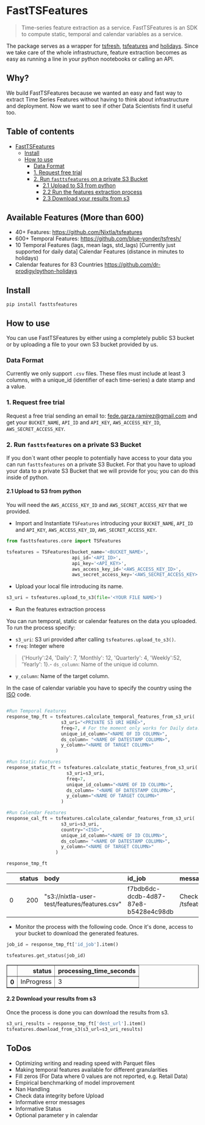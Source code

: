 # FastTSFeatures
> Time-series feature extraction as a service. FastTSFeatures is an SDK to compute static, temporal and calendar variables as a service.


The package serves as a wrapper for [tsfresh](https://github.com/blue-yonder/tsfresh), [tsfeatures](https://github.com/Nixtla/tsfeatures) and [holidays](https://github.com/dr-prodigy/python-holidays). Since we take care of the whole infrastructure, feature extraction becomes as easy as running a line in your python nootebooks or calling an API.

## Why?

We build FastTSFeatures because we wanted an easy and fast way to extract Time Series Features without having to think about infrastructure and deployment. Now we want to see if other Data Scientists find it useful too.

## Table of contents

- [FastTSFeatures](#fasttsfeatures)
  * [Install](#install)
  * [How to use](#how-to-use)
    + [Data Format](#data-format)
    + [1. Request free trial](#1-request-free-trial)
    + [2. Run `fasttsfeatures` on a private S3 Bucket](#2-run--fasttsfeatures--on-a-private-s3-bucket)
      - [2.1 Upload to S3 from python](#21-upload-to-s3-from-python)
      - [2.2 Run the features extraction process](#22-run-the-features-extraction-process)
      - [2.3 Download your results from s3](#23-download-your-results-from-s3)

## Available Features (More than 600)

- 40+ Features: https://github.com/Nixtla/tsfeatures
- 600+ Temporal Features: https://github.com/blue-yonder/tsfresh/
- 10 Temporal Features (lags, mean lags, std_lags) [Currently just supported for daily data]
Calendar Features (distance in minutes to holidays)
- Calendar features for 83 Countries https://github.com/dr-prodigy/python-holidays


## Install

`pip install fasttsfeatures`

## How to use

You can use FastTSFeatures by either using a completely public S3 bucket or by uploading a file to your own S3 bucket provided by us.  

### Data Format

Currently we only support `.csv` files. These files must include at least 3 columns, with a unique_id (identifier of each time-series) a date stamp and a value.

### 1. Request free trial

Request a free trial sending an email to: fede.garza.ramirez@gmail.com and get your `BUCKET_NAME`, `API_ID` and `API_KEY`, `AWS_ACCESS_KEY_ID`, `AWS_SECRET_ACCESS_KEY`.

### 2. Run `fasttsfeatures` on a private S3 Bucket

If you don´t want other people to potentially have access to your data you can run `fasttsfeatures` on a private S3 Bucket. For that you have to upload your data to a private S3 Bucket that we will provide for you; you can do this inside of python.

#### 2.1 Upload to S3 from python

You will need the `AWS_ACCESS_KEY_ID` and `AWS_SECRET_ACCESS_KEY` that we provided.


- Import and Instantiate `TSFeatures` introducing your `BUCKET_NAME`, `API_ID` and `API_KEY`, `AWS_ACCESS_KEY_ID`, `AWS_SECRET_ACCESS_KEY`.

```python
from fasttsfeatures.core import TSFeatures

tsfeatures = TSFeatures(bucket_name='<BUCKET_NAME>',
                        api_id='<API_ID>',
                        api_key='<API_KEY>',
                        aws_access_key_id='<AWS_ACCESS_KEY_ID>',
                        aws_secret_access_key='<AWS_SECRET_ACCESS_KEY>')
```

- Upload your local file introducing its name.

```python
s3_uri = tsfeatures.upload_to_s3(file='<YOUR FILE NAME>')
```

- Run the features extraction process

You can run temporal, static or calendar features on the data you uploaded.
To run the process specify:
- `s3_uri`: S3 uri provided after calling `tsfeatures.upload_to_s3()`.
- `freq`: Integer where  
> {'Hourly':24, 'Daily': 7, 'Monthly': 12, 'Quarterly': 4, 'Weekly':52, 'Yearly': 1}.- `ds_column`: Name of the unique id column.
- `y_column`: Name of the target column.

In the case of calendar variable you have to specify the country using the [ISO](https://pypi.org/project/holidays/) code.

```python

#Run Temporal Features
response_tmp_ft = tsfeatures.calculate_temporal_features_from_s3_uri(
                    s3_uri="<PRIVATE S3 URI HERE>",
                    freq=7, # For the moment only works for Daily data.
                    unique_id_column="<NAME OF ID COLUMN>",
                    ds_column= "<NAME OF DATESTAMP COLUMN>",
                    y_column="<NAME OF TARGET COLUMN>"
                  )

#Run Static Features
response_static_ft = tsfeatures.calculate_static_features_from_s3_uri(
                      s3_uri=s3_uri,
                      freq=7,
                      unique_id_column="<NAME OF ID COLUMN>",
                      ds_column= "<NAME OF DATESTAMP COLUMN>",
                      y_column="<NAME OF TARGET COLUMN>"
                    )

#Run Calendar Features
response_cal_ft = tsfeatures.calculate_calendar_features_from_s3_uri(
                    s3_uri=s3_uri,
                    country="<ISO>",
                    unique_id_column="<NAME OF ID COLUMN>",
                    ds_column= "<NAME OF DATESTAMP COLUMN>",
                    y_column="<NAME OF TARGET COLUMN>"
                  )
```

```python
response_tmp_ft
```


|    |   status | body                                          | id_job                               | message                                           |
|---:|---------:|:----------------------------------------------|:-------------------------------------|:--------------------------------------------------|
|  0 |      200 | "s3://nixtla-user-test/features/features.csv" | f7bdb6dc-dcdb-4d87-87e8-b5428e4c98db | Check job status at GET /tsfeatures/jobs/{job_id} |


- Monitor the process with the following code. Once it's done, access to your bucket to download the generated features.

```python
job_id = response_tmp_ft['id_job'].item()
```

```python
tsfeatures.get_status(job_id)
```

<div>
<table border="1" class="dataframe">
  <thead>
    <tr style="text-align: right;">
      <th></th>
      <th>status</th>
      <th>processing_time_seconds</th>
    </tr>
  </thead>
  <tbody>
    <tr>
      <th>0</th>
      <td>InProgress</td>
      <td>3</td>
    </tr>
  </tbody>
</table>
</div>


#### 2.2 Download your results from s3

Once the process is done you can download the results from s3.

```python
s3_uri_results = response_tmp_ft['dest_url'].item()
tsfeatures.download_from_s3(s3_url=s3_uri_results)
```


## ToDos

- Optimizing writing and reading speed with Parquet files
- Making temporal features available for different granularities
- Fill zeros (For Data where 0 values are not reported, e.g. Retail Data)
- Empirical benchmarking of model improvement
- Nan Handling
- Check data integrity before Upload
- Informative error messages
- Informative Status
- Optional parameter y in calendar
